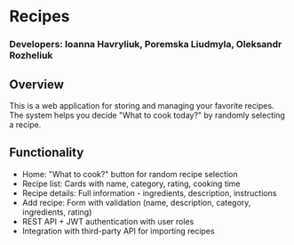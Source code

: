 # Recipes
### Developers: Ioanna Havryliuk, Poremska Liudmyla, Oleksandr Rozheliuk

## Overview
This is a web application for storing and managing your favorite recipes. The system helps you decide "What to cook today?" by randomly selecting a recipe.

## Functionality
- Home: "What to cook?" button for random recipe selection
- Recipe list: Cards with name, category, rating, cooking time
- Recipe details: Full information - ingredients, description, instructions
- Add recipe: Form with validation (name, description, category, ingredients, rating)
- REST API + JWT authentication with user roles
- Integration with third-party API for importing recipes
